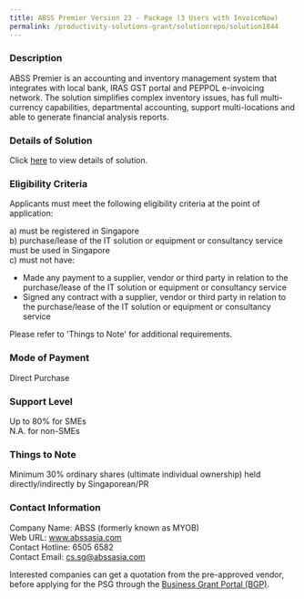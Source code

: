 ```yaml
---
title: ABSS Premier Version 23 - Package (3 Users with InvoiceNow)
permalink: /productivity-solutions-grant/solutionrepo/solution1844
---
```


### Description

ABSS Premier is an accounting and inventory management system that integrates with local bank, IRAS GST portal and PEPPOL e-invoicing network. The solution simplifies complex inventory issues, has full multi-currency capabilities, departmental accounting, support multi-locations and able to generate financial analysis reports. 

### Details of Solution

Click <a href='https://www.gobusiness.gov.sg/images/psg/Desensitised_ABSS_Premier_V23_Annex3_CR_wef_7_Jan_2021_Part_2.pdf' target='_blank' rel='noopener'>here</a> to view details of solution.

### Eligibility Criteria

Applicants must meet the following eligibility criteria at the point of application:

a) must be registered in Singapore <br>
b) purchase/lease of the IT solution or equipment or consultancy service must be used in Singapore <br>
c) must not have:
- Made any payment to a supplier, vendor or third party in relation to the purchase/lease of the IT solution or equipment or consultancy service
- Signed any contract with a supplier, vendor or third party in relation to the purchase/lease of the IT solution or equipment or consultancy service

Please refer to 'Things to Note' for additional requirements.

### Mode of Payment
Direct Purchase

### Support Level
Up to 80% for SMEs <br>
N.A. for non-SMEs

### Things to Note
Minimum 30% ordinary shares (ultimate individual ownership) held directly/indirectly by Singaporean/PR

### Contact Information
Company Name: ABSS (formerly known as MYOB) <br>Web URL: www.abssasia.com<br>Contact Hotline: 6505 6582<br>Contact Email: cs.sg@abssasia.com

Interested companies can get a quotation from the pre-approved vendor, before applying for the PSG through the <a target='_blank' rel='noopener' href='https://www.businessgrants.gov.sg/'>Business Grant Portal (BGP)</a>.
